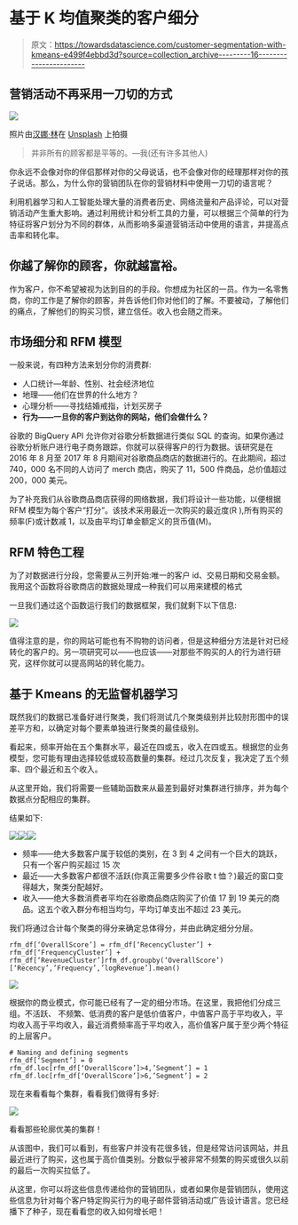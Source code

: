 # 基于 K 均值聚类的客户细分

> 原文：<https://towardsdatascience.com/customer-segmentation-with-kmeans-e499f4ebbd3d?source=collection_archive---------16----------------------->

## 营销活动不再采用一刀切的方式

![](img/289463bf8b91eccec99c616780aaed27.png)

照片由[汉娜·林](https://unsplash.com/@hannah15198?utm_source=unsplash&utm_medium=referral&utm_content=creditCopyText)在 [Unsplash](https://unsplash.com/s/photos/dogs?utm_source=unsplash&utm_medium=referral&utm_content=creditCopyText) 上拍摄

> 并非所有的顾客都是平等的。—我(还有许多其他人)

你永远不会像对你的伴侣那样对你的父母说话，也不会像对你的经理那样对你的孩子说话。那么，为什么你的营销团队在你的营销材料中使用一刀切的语言呢？

利用机器学习和人工智能处理大量的消费者历史、网络流量和产品评论，可以对营销活动产生重大影响。通过利用统计和分析工具的力量，可以根据三个简单的行为特征将客户划分为不同的群体，从而影响多渠道营销活动中使用的语言，并提高点击率和转化率。

## 你越了解你的顾客，你就越富裕。

作为客户，你不希望被视为达到目的的手段。你想成为社区的一员。作为一名零售商，你的工作是了解你的顾客，并告诉他们你对他们的了解。不要被动，了解他们的痛点，了解他们的购买习惯，建立信任。收入也会随之而来。

## 市场细分和 RFM 模型

一般来说，有四种方法来划分你的消费群:

*   人口统计—年龄、性别、社会经济地位
*   地理——他们在世界的什么地方？
*   心理分析——寻找结婚戒指，计划买房子
*   **行为——一旦你的客户到达你的网站，他们会做什么？**

谷歌的 BigQuery API 允许你对谷歌分析数据进行类似 SQL 的查询。如果你通过谷歌分析账户进行电子商务跟踪，你就可以获得客户的行为数据。该研究是在 2016 年 8 月至 2017 年 8 月期间对谷歌商品商店的数据进行的。在此期间，超过 740，000 名不同的人访问了 merch 商店，购买了 11，500 件商品，总价值超过 200，000 美元。

为了补充我们从谷歌商品商店获得的网络数据，我们将设计一些功能，以便根据 RFM 模型为每个客户“打分”。该技术采用最近一次购买的最近度(R ),所有购买的频率(F)或计数减 1，以及由平均订单金额定义的货币值(M)。

## RFM 特色工程

为了对数据进行分段，您需要从三列开始:唯一的客户 id、交易日期和交易金额。我用这个函数将谷歌商店的数据处理成一种我们可以用来建模的格式

一旦我们通过这个函数运行我们的数据框架，我们就剩下以下信息:

![](img/a76a992028523aa65789160fc3a67be0.png)

值得注意的是，你的网站可能也有不购物的访问者，但是这种细分方法是针对已经转化的客户的。另一项研究可以——也应该——对那些不购买的人的行为进行研究，这样你就可以提高网站的转化能力。

## 基于 Kmeans 的无监督机器学习

既然我们的数据已准备好进行聚类，我们将测试几个聚类级别并比较肘形图中的误差平方和，以确定对每个要素单独进行聚类的最佳级别。

看起来，频率开始在五个集群水平，最近在四或五，收入在四或五。根据您的业务模型，您可能有理由选择较低或较高数量的集群。经过几次反复，我决定了五个频率、四个最近和五个收入。

从这里开始，我们将需要一些辅助函数来从最差到最好对集群进行排序，并为每个数据点分配相应的集群。

结果如下:

![](img/93404002063d684b7a9321ddff148b52.png)![](img/929d376b2787468819cedafad2633df2.png)![](img/4500eef17c92996aac971a28e3620e98.png)

*   频率——绝大多数客户属于较低的类别，在 3 到 4 之间有一个巨大的跳跃，只有一个客户购买超过 15 次
*   最近——大多数客户都很不活跃(你真正需要多少件谷歌 t 恤？)最近的窗口变得越大，聚类分配越好。
*   收入——绝大多数消费者平均在谷歌商品商店购买了价值 17 到 19 美元的商品。这五个收入群分布相当均匀，平均订单支出不超过 23 美元。

我们将通过合计每个聚类的得分来确定总体得分，并由此确定细分分层。

```
rfm_df[‘OverallScore’] = rfm_df[‘RecencyCluster’] + rfm_df[‘FrequencyCluster’] + rfm_df[‘RevenueCluster’]rfm_df.groupby(‘OverallScore’)[‘Recency’,’Frequency’,’logRevenue’].mean()
```

![](img/1fbf800ddbfeb8a0f87f6931f76475d8.png)

根据你的商业模式，你可能已经有了一定的细分市场。在这里，我把他们分成三组。不活跃、
不频繁、低消费的客户是低价值客户，中值客户高于平均收入，平均收入高于平均收入，最近消费频率高于平均收入，高价值客户属于至少两个特征的上层客户。

```
# Naming and defining segments
rfm_df[‘Segment’] = 0
rfm_df.loc[rfm_df[‘OverallScore’]>4,’Segment’] = 1 
rfm_df.loc[rfm_df[‘OverallScore’]>6,’Segment’] = 2
```

现在来看看每个集群，看看我们做得有多好:

![](img/d2b14b190e2580728984c204b471bf9d.png)

看看那些轮廓优美的集群！

从该图中，我们可以看到，有些客户并没有花很多钱，但是经常访问该网站，并且最近进行了购买，这也属于高价值类别。分数似乎被非常不频繁的购买或很久以前的最后一次购买拉低了。

从这里，你可以将这些信息传递给你的营销团队，或者如果你是营销团队，使用这些信息为针对每个客户特定购买行为的电子邮件营销活动或广告设计语言。您已经播下了种子，现在看看您的收入如何增长吧！